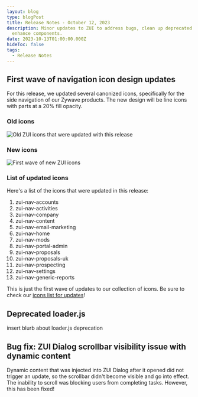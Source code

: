 ```yaml
---
layout: blog
type: blogPost
title: Release Notes - October 12, 2023
description: Minor updates to ZUI to address bugs, clean up deprecated code, and
  enhance components.
date: 2023-10-13T01:00:00.000Z
hideToc: false
tags:
  - Release Notes
---
```

## First wave of navigation icon design updates

For this release, we updated several canonized icons, specifically for the side navigation of our Zywave products. The new design will be line icons with parts at a 20% fill opacity.

### Old icons

![Old ZUI icons that were updated with this release](/images/zui-nav-icons-old.png "Old ZUI icons that were updated with this release")



### New icons

![First wave of new ZUI icons](/images/zui-nav-icons-new.png "First wave of new ZUI icons")



### List of updated icons

Here's a list of the icons that were updated in this release:

1. zui-nav-accounts
2. zui-nav-activities
3. zui-nav-company
4. zui-nav-content
5. zui-nav-email-marketing
6. zui-nav-home
7. zui-nav-mods
8. zui-nav-portal-admin
9. zui-nav-proposals
10. zui-nav-proposals-uk
11. zui-nav-prospecting
12. zui-nav-settings
13. zui-nav-generic-reports

This is just the first wave of updates to our collection of icons. Be sure to check our [icons list for updates](/design-system/components/icons/?tab=usage)!

<docs-spacer></docs-spacer>

## Deprecated loader.js

insert blurb about loader.js deprecation

<docs-spacer></docs-spacer>

## Bug fix: ZUI Dialog scrollbar visibility issue with dynamic content

Dynamic content that was injected into ZUI Dialog after it opened did not trigger an update, so the scrollbar didn't become visible and go into effect. The inability to scroll was blocking users from completing tasks. However, this has been fixed!